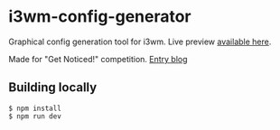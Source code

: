 # i3wm-config-generator

Graphical config generation tool for i3wm. Live preview [available here](https://loji.github.io/i3wm-config-generator/).

Made for "Get Noticed!" competition. [Entry blog](https://loji.github.io)

## Building locally 

```
$ npm install 
$ npm run dev 
```